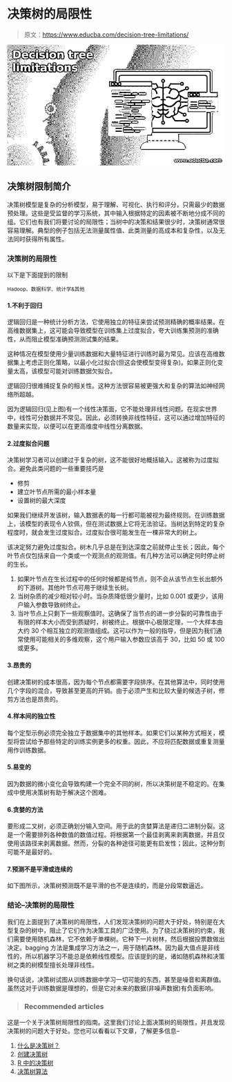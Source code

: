 # 决策树的局限性

> 原文：<https://www.educba.com/decision-tree-limitations/>

![Decision tree limitations](img/b966ba85cfbc358dc549a1d85b1f659d.png)



## 决策树限制简介

决策树模型是复杂的分析模型，易于理解、可视化、执行和评分，只需最少的数据预处理。这些是受监督的学习系统，其中输入根据特定的因素被不断地分成不同的组。它们也有我们将要讨论的局限性；当树中的决策和结果很少时，决策树通常很容易理解。典型的例子包括无法测量属性值、此类测量的高成本和复杂性，以及无法同时获得所有属性。

### 决策树的局限性

以下是下面提到的限制

<small>Hadoop、数据科学、统计学&其他</small>

#### 1.不利于回归

逻辑回归是一种统计分析方法，它使用独立的特征来尝试预测精确的概率结果。在高维数据集上，这可能会导致模型在训练集上过度拟合，夸大训练集预测的准确性，从而阻止模型准确预测测试集的结果。

这种情况在模型使用少量训练数据和大量特征进行训练时最为常见。应该在高维数据集上考虑正则化策略，以最小化过拟合(但这会使模型变得复杂)。如果正则化变量太高，该模型可能对训练数据欠拟合。

逻辑回归很难捕捉复杂的相关性。这种方法很容易被更强大和复杂的算法如神经网络所超越。

因为逻辑回归(见上图)有一个线性决策面，它不能处理非线性问题。在现实世界中，线性可分数据并不常见。因此，必须转换非线性特征，这可以通过增加特征的数量来实现，以便可以在更高维度中线性分离数据。

#### 2.过度拟合问题

决策树学习者可以创建过于复杂的树，这不能很好地概括输入。这被称为过度拟合。避免此类问题的一些重要技巧是

*   修剪
*   建立叶节点所需的最小样本量
*   设置树的最大深度

如果我们继续开发该树，输入数据表的每一行都可能被视为最终规则。在训练数据上，该模型的表现令人钦佩，但在测试数据上它将无法验证。当树达到特定的复杂程度时，就会发生过度拟合。过度拟合很可能发生在一棵非常大的树上。

该决定努力避免过度拟合。树木几乎总是在到达深度之前就停止生长；因此，每个叶节点仅包括来自一个类或一个观测点的观测值。有几种方法可以确定何时停止树的生长。

1.  如果叶节点在生长过程中的任何时候都是纯节点，则不会从该节点生长出额外的下游树。其他叶节点可用于继续生长树。
2.  当树杂质的减少相对较小时。当杂质降低很少量时，比如 0.001 或更少，该用户输入参数导致树终止。
3.  当叶节点上只剩下一些观察值时。这确保了当节点的进一步分裂的可靠性由于有限的样本大小而受到质疑时，树被终止。根据中心极限定理，一个大样本由大约 30 个相互独立的观测值组成。这可以作为一般的指导，但是因为我们通常使用可能相关的多维观察，这个用户输入参数应该高于 30，比如 50 或 100 或更多。

#### 3.昂贵的

创建决策树的成本很高，因为每个节点都需要字段排序。在其他算法中，同时使用几个字段的混合，导致甚至更高的开销。由于必须产生和比较大量的候选子树，修剪方法也是昂贵的。

#### 4.样本间的独立性

每个定型示例必须完全独立于数据集中的其他样本。如果它们以某种方式相关，模型将尝试给予那些特定的训练实例更多的权重。因此，不应将匹配数据或重复测量用作训练数据。

#### 5.易变的

因为数据的微小变化会导致构建一个完全不同的树，所以决策树是不稳定的。在集成中使用决策树有助于解决这个困难。

#### 6.贪婪的方法

要形成二叉树，必须正确划分输入空间。用于此的贪婪算法是递归二进制分裂。这是一个需要排列各种数值的数值过程。将根据第一个最佳剥离来剥离数据，并且仅使用该路径来剥离数据。然而，分裂的各种途径可能更有启发性；因此，这种分割可能不是最好的。

#### 7.预测不是平滑或连续的

如下图所示，决策树预测既不是平滑的也不是连续的，而是分段常数逼近。

### 结论–决策树的局限性

我们在上面提到了决策树的局限性，人们发现决策树的问题大于好处，特别是在大型复杂的树中，阻止了它们作为决策工具的广泛使用。为了绕过决策树的约束，我们需要使用随机森林，它不依赖于单棵树。它种下一片树林，然后根据投票数做出决定。bagging 方法是集成学习方法之一，用于随机森林。因为最大值点是非线性的，所以机器学习不能总是依赖线性模型。应该提到的是，诸如随机森林和决策树之类的树模型擅长处理非线性。

换句话说，决策树试图从训练数据中学习一切可能的东西，甚至是噪音和离群值。虽然这对于训练数据是理想的，但是它对未来的数据(非噪声数据)有负面影响。

> ### Recommended articles

这是一个关于决策树局限性的指南。这里我们讨论上面决策树的局限性，并且发现决策树的问题大于好处。您也可以看看以下文章，了解更多信息–

1.  [什么是决策树？](https://www.educba.com/what-is-decision-tree/)
2.  [创建决策树](https://www.educba.com/create-decision-tree/)
3.  [R 中的决策树](https://www.educba.com/decision-tree-in-r/)
4.  [决策树算法](https://www.educba.com/decision-tree-algorithm/)





